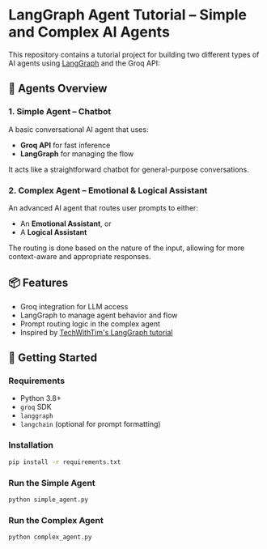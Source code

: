# LangGraph Agent Tutorial – Simple and Complex AI Agents

This repository contains a tutorial project for building two different types of AI agents using [LangGraph](https://github.com/techwithtim/LangGraph-Tutorial) and the Groq API:

## 🧠 Agents Overview

### 1. Simple Agent – Chatbot
A basic conversational AI agent that uses:
- **Groq API** for fast inference
- **LangGraph** for managing the flow

It acts like a straightforward chatbot for general-purpose conversations.

### 2. Complex Agent – Emotional & Logical Assistant
An advanced AI agent that routes user prompts to either:
- An **Emotional Assistant**, or
- A **Logical Assistant**

The routing is done based on the nature of the input, allowing for more context-aware and appropriate responses.

## 📦 Features
- Groq integration for LLM access
- LangGraph to manage agent behavior and flow
- Prompt routing logic in the complex agent
- Inspired by [TechWithTim's LangGraph tutorial](https://github.com/techwithtim/LangGraph-Tutorial)

## 🚀 Getting Started

### Requirements
- Python 3.8+
- `groq` SDK
- `langgraph`
- `langchain` (optional for prompt formatting)

### Installation

```bash
pip install -r requirements.txt

```

### Run the Simple Agent

```python
python simple_agent.py
```

### Run the Complex Agent

```python
python complex_agent.py
```
